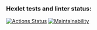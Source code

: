 ### Hexlet tests and linter status:
[![Actions Status](https://github.com/Guba7/python-project-49/workflows/hexlet-check/badge.svg)](https://github.com/Guba7/python-project-49/actions)
[![Maintainability](https://api.codeclimate.com/v1/badges/0b1ed04f92c039ed1d46/maintainability)](https://codeclimate.com/github/Guba7/python-project-49/maintainability)
